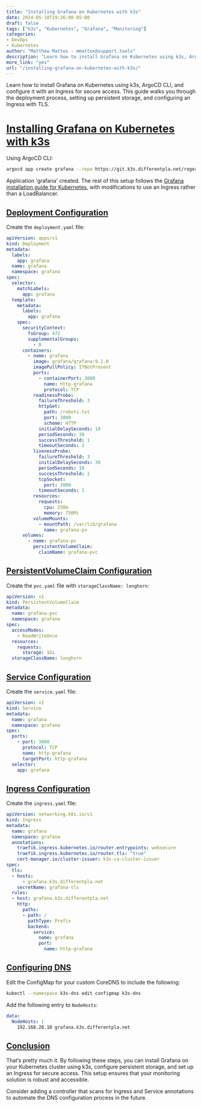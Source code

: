 ```yaml
---
title: "Installing Grafana on Kubernetes with k3s"
date: 2024-05-18T19:26:00-05:00
draft: false
tags: ["k3s", "Kubernetes", "Grafana", "Monitoring"]
categories:
- DevOps
- Kubernetes
author: "Matthew Mattox - mmattox@support.tools"
description: "Learn how to install Grafana on Kubernetes using k3s, ArgoCD CLI, and configure it with an Ingress for secure access."
more_link: "yes"
url: "/installing-grafana-on-kubernetes-with-k3s/"
---
```


Learn how to install Grafana on Kubernetes using k3s, ArgoCD CLI, and configure it with an Ingress for secure access. This guide walks you through the deployment process, setting up persistent storage, and configuring an Ingress with TLS.

<!--more-->

# [Installing Grafana on Kubernetes with k3s](#installing-grafana-on-kubernetes-with-k3s)

Using ArgoCD CLI:

```bash
argocd app create grafana --repo https://git.k3s.differentpla.net/roger/grafana.git --path . --dest-server https://kubernetes.default.svc --dest-namespace grafana
```

Application 'grafana' created. The rest of this setup follows the [Grafana installation guide for Kubernetes](https://grafana.com/docs/grafana/latest/setup-grafana/installation/kubernetes/), with modifications to use an Ingress rather than a LoadBalancer.

## [Deployment Configuration](#deployment-configuration)

Create the `deployment.yaml` file:

```yaml
apiVersion: apps/v1
kind: Deployment
metadata:
  labels:
    app: grafana
  name: grafana
  namespace: grafana
spec:
  selector:
    matchLabels:
      app: grafana
  template:
    metadata:
      labels:
        app: grafana
    spec:
      securityContext:
        fsGroup: 472
        supplementalGroups:
          - 0
      containers:
        - name: grafana
          image: grafana/grafana:9.1.0
          imagePullPolicy: IfNotPresent
          ports:
            - containerPort: 3000
              name: http-grafana
              protocol: TCP
          readinessProbe:
            failureThreshold: 3
            httpGet:
              path: /robots.txt
              port: 3000
              scheme: HTTP
            initialDelaySeconds: 10
            periodSeconds: 30
            successThreshold: 1
            timeoutSeconds: 2
          livenessProbe:
            failureThreshold: 3
            initialDelaySeconds: 30
            periodSeconds: 10
            successThreshold: 1
            tcpSocket:
              port: 3000
            timeoutSeconds: 1
          resources:
            requests:
              cpu: 250m
              memory: 750Mi
          volumeMounts:
            - mountPath: /var/lib/grafana
              name: grafana-pv
      volumes:
        - name: grafana-pv
          persistentVolumeClaim:
            claimName: grafana-pvc
```

## [PersistentVolumeClaim Configuration](#persistentvolumeclaim-configuration)

Create the `pvc.yaml` file with `storageClassName: longhorn`:

```yaml
apiVersion: v1
kind: PersistentVolumeClaim
metadata:
  name: grafana-pvc
  namespace: grafana
spec:
  accessModes:
    - ReadWriteOnce
  resources:
    requests:
      storage: 1Gi
  storageClassName: longhorn
```

## [Service Configuration](#service-configuration)

Create the `service.yaml` file:

```yaml
apiVersion: v1
kind: Service
metadata:
  name: grafana
  namespace: grafana
spec:
  ports:
    - port: 3000
      protocol: TCP
      name: http-grafana
      targetPort: http-grafana
  selector:
    app: grafana
```

## [Ingress Configuration](#ingress-configuration)

Create the `ingress.yaml` file:

```yaml
apiVersion: networking.k8s.io/v1
kind: Ingress
metadata:
  name: grafana
  namespace: grafana
  annotations:
    traefik.ingress.kubernetes.io/router.entrypoints: websecure
    traefik.ingress.kubernetes.io/router.tls: "true"
    cert-manager.io/cluster-issuer: k3s-ca-cluster-issuer
spec:
  tls:
  - hosts:
      - grafana.k3s.differentpla.net
    secretName: grafana-tls
  rules:
  - host: grafana.k3s.differentpla.net
    http:
      paths:
      - path: /
        pathType: Prefix
        backend:
          service:
            name: grafana
            port:
              name: http-grafana
```

## [Configuring DNS](#configuring-dns)

Edit the ConfigMap for your custom CoreDNS to include the following:

```bash
kubectl --namespace k3s-dns edit configmap k3s-dns
```

Add the following entry to `NodeHosts`:

```yaml
data:
  NodeHosts: |
    192.168.28.10 grafana.k3s.differentpla.net
```

## [Conclusion](#conclusion)

That’s pretty much it. By following these steps, you can install Grafana on your Kubernetes cluster using k3s, configure persistent storage, and set up an Ingress for secure access. This setup ensures that your monitoring solution is robust and accessible.

Consider adding a controller that scans for Ingress and Service annotations to automate the DNS configuration process in the future.
